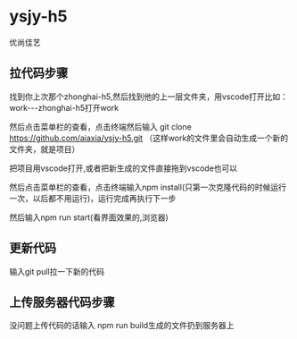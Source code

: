# ysjy-h5
优尚佳艺

## 拉代码步骤


找到你上次那个zhonghai-h5,然后找到他的上一层文件夹，用vscode打开比如：work---zhonghai-h5打开work

然后点击菜单栏的查看，点击终端然后输入   git clone https://github.com/aiaxia/ysjy-h5.git
（这样work的文件里会自动生成一个新的文件夹，就是项目）

把项目用vscode打开,或者把新生成的文件直接拖到vscode也可以

然后点击菜单栏的查看，点击终端输入npm install(只第一次克隆代码的时候运行一次，以后都不用运行)，运行完成再执行下一步

然后输入npm run start(看界面效果的,浏览器)


## 更新代码

输入git pull拉一下新的代码


## 上传服务器代码步骤


没问题上传代码的话输入  npm run build生成的文件扔到服务器上
